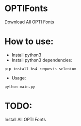 # OPTIFonts
Download All OPTI Fonts

# How to use:
- Install python3
- Install python3 dependencies:

<code>pip install bs4 requests selenium</code>

- Usage:

<code>python main.py</code>

# TODO:
Install All OPTI Fonts
